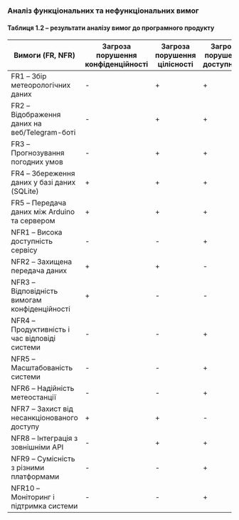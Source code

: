 ### Аналіз функціональних та нефункціональних вимог

#### Таблиця 1.2 – результати аналізу вимог до програмного продукту

| **Вимоги (FR, NFR)**                            | **Загроза порушення конфіденційності** | **Загроза порушення цілісності**        | **Загроза порушення доступності**            |
|-------------------------------------------------|----------------------------------------|----------------------------------------|--------------------------------------------|
| FR1 – Збір метеорологічних даних                | -                                      | +                                      | +                                          |
| FR2 – Відображення даних на веб/Telegram-боті   | -                                      | +                                      | +                                          |
| FR3 – Прогнозування погодних умов               | -                                      | +                                      | +                                          |
| FR4 – Збереження даних у базі даних (SQLite)    | +                                      | +                                      | +                                          |
| FR5 – Передача даних між Arduino та сервером    | +                                      | +                                      | +                                          |
| NFR1 – Висока доступність сервісу               | -                                      | -                                      | +                                          |
| NFR2 – Захищена передача даних                  | +                                      | +                                      | -                                          |
| NFR3 – Відповідність вимогам конфіденційності   | +                                      | -                                      | -                                          |
| NFR4 – Продуктивність і час відповіді системи   | -                                      | -                                      | +                                          |
| NFR5 – Масштабованість системи                  | -                                      | -                                      | +                                          |
| NFR6 – Надійність метеостанції                  | -                                      | -                                      | +                                          |
| NFR7 – Захист від несанкціонованого доступу     | +                                      | +                                      | -                                          |
| NFR8 – Інтеграція з зовнішніми API              | -                                      | +                                      | +                                          |
| NFR9 – Сумісність з різними платформами         | -                                      | -                                      | +                                          |
| NFR10 – Моніторинг і підтримка системи          | -                                      | -                                      | +                                          |
